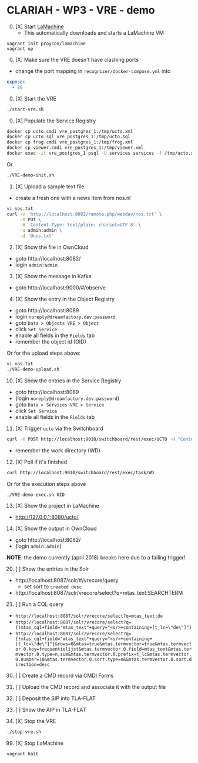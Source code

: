 # CLARIAH - WP3 - VRE - demo

0. [X] Start [LaMachine](https://proycon.github.io/LaMachine/)
   - This automatically downloads and starts a LaMachine VM
```
vagrant init proycon/lamachine
vagrant up
```

0. [X] Make sure the VRE doesn't have clashing ports
  - change the port mapping in `recognizer/docker-compose.yml` into
```yml
expose:
  - 80
```
0. [X] Start the VRE
```sh
./start-vre.sh
```
0. [X] Populate the Service Registry
```sh
docker cp ucto.cmdi vre_postgres_1:/tmp/ucto.xml
docker cp ucto.sql vre_postgres_1:/tmp/ucto.sql
docker cp frog.cmdi vre_postgres_1:/tmp/frog.xml
docker cp viewer.cmdi vre_postgres_1:/tmp/viewer.xml
docker exec -it vre_postgres_1 psql -U services services -f /tmp/ucto.sql
```
Or
```sh
./VRE-demo-init.sh
```

1. [X] Upload a sample text file
  - create a fresh one with a news item from nos.nl
```sh
vi nos.txt
curl -v 'http://localhost:8082/remote.php/webdav/nos.txt' \
     -X PUT \
     -H 'Content-Type: text/plain; charset=UTF-8' \
     -u admin:admin \
     -d '@nos.txt'
```
2. [X] Show the file in OwnCloud
  - goto http://localhost:8082/
  - login `admin:admin`
3. [X] Show the message in Kafka
  - goto http://localhost:9000/#/observe
4. [X] Show the entry in the Object Registry
  - goto http://localhost:8089
  - login `noreply@dreamfactory.dev:password`
  - goto `Data > Objects VRE > Object`
  - click `Set Service`
  - enable all fields in the `Fields` tab
  - remember the object id (OID)

Or for the upload steps above:
```sh
vi nos.txt
./VRE-demo-upload.sh
```

10. [X] Show the entries in the Service Registry
  - goto http://localhost:8089
  - (login `noreply@dreamfactory.dev:password`)
  - goto `Data > Services VRE > Service`
  - click `Set Service`
  - enable all fields in the `Fields` tab
11. [X] Trigger `ucto` via the Switchboard
```sh
curl -X POST http://localhost:9010/switchboard/rest/exec/UCTO -H "Content-Type: application/json" -d '{ "params": [ { "name": "untokinput", "type": "file", "value": OID, "params": [ { "language": "nld", "author": "F. Emmer" } ] } ] }'
```
  - remember the work directory (WD)
12. [X] Poll if it's finished
```sh
curl http://localhost:9010/switchboard/rest/exec/task/WD
```

Or for the execution steps above
```sh
./VRE-demo-exec.sh OID
```

13. [X] Show the project in LaMachine
  - http://127.0.0.1:8080/ucto/
14. [X] Show the output in OwnCloud
  - goto http://localhost:8082/
  - (login `admin:admin`)

__NOTE__: the demo currently (april 2018) breaks here due to a failing trigger!

20. [ ] Show the entries in the Solr
  - http://localhost:8087/solr/#/vrecore/query
    - set sort to `created desc`
  - http://localhost:8087/solr/vrecore/select?q=mtas_text:SEARCHTERM
21. [ ] Run a CQL query
  - `http://localhost:8087/solr/vrecore/select?q=mtas_text:de`
  - `http://localhost:8087/solr/vrecore/select?q={!mtas_cql+field="mtas_text"+query="<s/>+containing+[t_lc=\"de\"]"}`
  - `http://localhost:8087/solr/vrecore/select?q={!mtas_cql+field="mtas_text"+query="<s/>+containing+[t_lc=\"de\"]"}&rows=0&mtas=true&mtas.termvector=true&mtas.termvector.0.key=frequentielijst&mtas.termvector.0.field=mtas_text&mtas.termvector.0.type=n,sum&mtas.termvector.0.prefix=t_lc&mtas.termvector.0.number=10&mtas.termvector.0.sort.type=n&&mtas.termvector.0.sort.direction=desc`

30. [ ] Create a CMD record via CMDI Forms
31. [ ] Upload the CMD record and associate it with the output file
32. [ ] Deposit the SIP into TLA-FLAT
33. [ ] Show the AIP in TLA-FLAT

99. [X] Stop the VRE
```sh
./stop-vre.sh
```
99. [X] Stop LaMachine
```
vagrant halt
```
